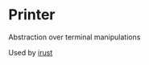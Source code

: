 # Printer

Abstraction over terminal manipulations

Used by [irust](https://github.com/sigmaSd/IRust)
